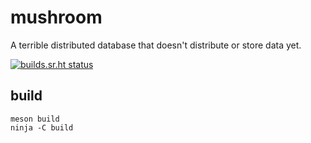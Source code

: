 mushroom
========

A terrible distributed database that doesn't distribute or store data yet.

[![builds.sr.ht status](https://builds.sr.ht/~kragniz/mushroom.svg)](https://builds.sr.ht/~kragniz/mushroom?)

build
-----

    meson build
    ninja -C build


